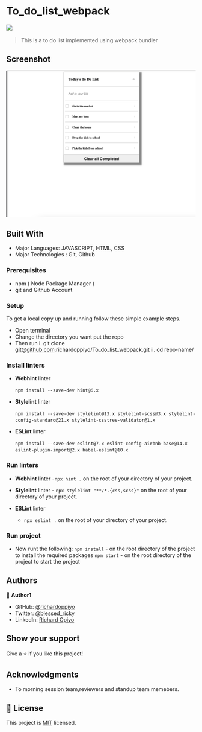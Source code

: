 # To_do_list_webpack

![](https://img.shields.io/badge/Microverse-blueviolet)

> This is a to do list implemented using webpack bundler

## Screenshot

![screenshot](./Screenshot.png)
<!-- ![screenshot](./images/b.png)
![screenshot](./images/c.png) -->

## Built With
- Major Languages: JAVASCRIPT, HTML, CSS
- Major Technologies : Git, Github

### Prerequisites
- npm ( Node Package Manager )
- git and Github Account

### Setup
To get a local copy up and running follow these simple example steps.
- Open terminal
- Change the directory you want put the repo
- Then run
  i. git clone git@github.com:richardoppiyo/To_do_list_webpack.git
  ii. cd repo-name/

### Install linters
- **Webhint** linter

  `npm install --save-dev hint@6.x`

- **Stylelint** linter

  `npm install --save-dev stylelint@13.x stylelint-scss@3.x stylelint-config-standard@21.x stylelint-csstree-validator@1.x`

- **ESLint** linter

  `npm install --save-dev eslint@7.x eslint-config-airbnb-base@14.x eslint-plugin-import@2.x babel-eslint@10.x`


### Run linters
- **Webhint** 
linter -`npx hint .` on the root of your directory of your project.

- **Stylelint** 
linter - `npx stylelint "**/*.{css,scss}"` on the root of your directory of your project.

- **ESLint** linter
  - `npx eslint .` on the root of your directory of your project.


### Run project
- Now runt the following:
 `npm install`  - on the root directory of the project to install the required packages
 `npm start`   - on the root directory of the project to start the project 

## Authors

👤 **Author1**

- GitHub: [@richardoppiyo](https://github.com/richardoppiyo)
- Twitter: [@blessed_ricky](https://twitter.com/blessed_ricky)
- LinkedIn: [Richard Opiyo](https://linkedin.com/in/richardoppiyo)


## Show your support

Give a ⭐️ if you like this project!

## Acknowledgments

- To morning session team,reviewers and standup team memebers.

## 📝 License

This project is [MIT](./MIT.md) licensed.